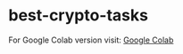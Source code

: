 # best-crypto-tasks

For Google Colab version visit: [Google Colab](https://colab.research.google.com/drive/1TbQFJLp3G8MyWmUbZzPW-dy2RtiBaCvU)
